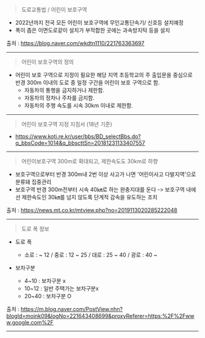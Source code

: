 > 도로교통법 / 어린이 보호구역
- 2022년까지 전국 모든 어린이 보호구역에 무인교통단속기/ 신호등 설치예정
- 폭이 좁은 이면도로같이 설치가 부적합한 곳에는 과속방지턱 등을 설치  

출처 : https://blog.naver.com/wkdtn1110/221763363697

-------------------------------------------------------------------------------------------------------------------------------
> 어린이 보호구역의 정의
- 어린이 보호 구역으로 지정이 필요한 해당 지역 초등학교의 주 출입문을 중심으로 반경 300m 이내의 도로 중 일정 구간을 어린이 보호 구역으로 함.
  - 자동차의 통행을 금지하거나 제한함.
  - 자동차의 정차나 주차를 금지함.
  - 자동차의 주행 속도를 시속 30km 이내로 제한함.
-------------------------------------------------------------------------------------------------------------------------------
> 어린이 보호구역 지정 지침서 (18년 기준)
- https://www.koti.re.kr/user/bbs/BD_selectBbs.do?q_bbsCode=1014&q_bbscttSn=20181231133407557
-------------------------------------------------------------------------------------------------------------------------------
> 어린이보호구역 300m로 확대되고, 제한속도도 30km로 하향
- 보호구역으로부터 반경 300m내 2번 이상 사고가 나면 '어린이사고 다발지역'으로 분류돼 집중관리
- 보호구역 반경 300m전부터 시속 40㎞로 하는 완충지대를 둔다 -> 보호구역 내에선 제한속도인 30㎞를 넘지 않도록 단계적 감속을 유도하는 조치  

출처 : https://news.mt.co.kr/mtview.php?no=2019113020285222048

-------------------------------------------------------------------------------------------------------------------------------

> 도로 폭 정보
- 도로 폭
  - 소로 : ~ 12 / 중로 : 12 ~ 25 / 대로 : 25 ~ 40 / 광로 : 40 ~  
  
- 보차구분
  - 4~10 : 보차구분 x
  - 10~12 : 일반 주택가는 보차구분x
  - 20~40 : 보차구분 O  
  
출처 : https://m.blog.naver.com/PostView.nhn?blogId=moink09&logNo=221643408699&proxyReferer=https:%2F%2Fwww.google.com%2F

-------------------------------------------------------------------------------------------------------------------------------
